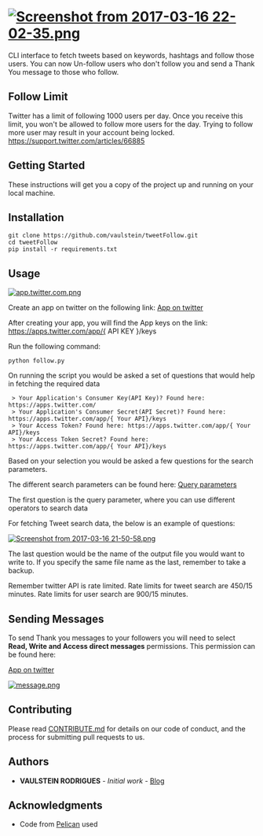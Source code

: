 # [![Screenshot from 2017-03-16 22-02-35.png](https://s28.postimg.org/xzqkds41p/Screenshot_from_2017_03_16_22_02_35.png)](https://postimg.org/image/96h0d4l15/)


CLI interface to fetch tweets based on keywords, hashtags and follow those users.
You can now Un-follow users who don't follow you and send a Thank You message to those who follow.

## Follow Limit

Twitter has a limit of following 1000 users per day.
Once you receive this limit, you won't be allowed to follow more users for the day.
Trying to follow more user may result in your account being locked.
https://support.twitter.com/articles/66885


## Getting Started

These instructions will get you a copy of the project up and running on your local machine.

## Installation

    git clone https://github.com/vaulstein/tweetFollow.git
    cd tweetFollow
    pip install -r requirements.txt

## Usage

[![app.twitter.com.png](https://s4.postimg.org/5cwwhsgi5/app_twitter_com.png)](https://postimg.org/image/dv6cm4n0p/)

Create an app on twitter on the following link:
    [App on twitter](https://apps.twitter.com/)

After creating your app, you will find the App keys on the link: https://apps.twitter.com/app/{ API KEY }/keys

Run the following command:

    python follow.py

On running the script you would be asked a set of questions that would help in fetching the required data

     > Your Application's Consumer Key(API Key)? Found here: https://apps.twitter.com/
     > Your Application's Consumer Secret(API Secret)? Found here: https://apps.twitter.com/app/{ Your API}/keys
     > Your Access Token? Found here: https://apps.twitter.com/app/{ Your API}/keys
     > Your Access Token Secret? Found here: https://apps.twitter.com/app/{ Your API}/keys

Based on your selection you would be asked a few questions for the search parameters.

The different search parameters can be found here:
[Query parameters](https://dev.twitter.com/rest/public/search)

The first question is the query parameter, where you can use different operators to search data

For fetching Tweet search data, the below is an example of questions:

[![Screenshot from 2017-03-16 21-50-58.png](https://s22.postimg.org/8pv8przoh/Screenshot_from_2017_03_16_21_50_58.png)](https://postimg.org/image/iaevcnp0d/)

The last question would be the name of the output file you would want to write to.
If you specify the same file name as the last, remember to take a backup.

Remember twitter API is rate limited.
Rate limits for tweet search are 450/15 minutes.
Rate limits for user search are 900/15 minutes.

## Sending Messages 

To send Thank you messages to your followers you will need to select **Read, Write and Access direct messages** 
permissions.
This permission can be found here: 

[App on twitter](https://apps.twitter.com/)

[![message.png](https://s27.postimg.org/nv274c4ar/message.png)](https://postimg.org/image/6ujavnr9b/)

## Contributing

Please read [CONTRIBUTE.md](CONTRIBUTE.md) for details on our code of conduct, and the process for submitting pull requests to us.


## Authors

* **VAULSTEIN RODRIGUES** - *Initial work* - [Blog](https://vaulstein.github.io)



## Acknowledgments

* Code from [Pelican](https://github.com/getpelican/pelican) used